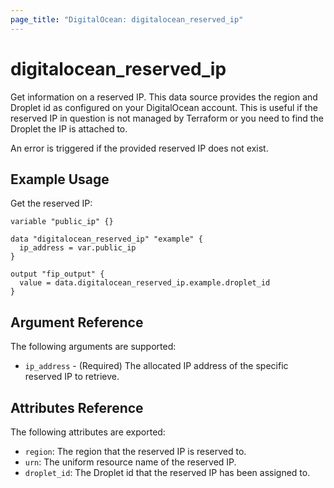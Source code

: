 ```yaml
---
page_title: "DigitalOcean: digitalocean_reserved_ip"
---
```


# digitalocean_reserved_ip

Get information on a reserved IP. This data source provides the region and Droplet id
as configured on your DigitalOcean account. This is useful if the reserved IP
in question is not managed by Terraform or you need to find the Droplet the IP is
attached to.

An error is triggered if the provided reserved IP does not exist.

## Example Usage

Get the reserved IP:

```hcl
variable "public_ip" {}

data "digitalocean_reserved_ip" "example" {
  ip_address = var.public_ip
}

output "fip_output" {
  value = data.digitalocean_reserved_ip.example.droplet_id
}
```

## Argument Reference

The following arguments are supported:

* `ip_address` - (Required) The allocated IP address of the specific reserved IP to retrieve.

## Attributes Reference

The following attributes are exported:

* `region`: The region that the reserved IP is reserved to.
* `urn`: The uniform resource name of the reserved IP.
* `droplet_id`: The Droplet id that the reserved IP has been assigned to.
